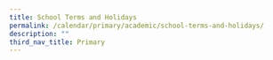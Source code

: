 ```yaml
---
title: School Terms and Holidays
permalink: /calendar/primary/academic/school-terms-and-holidays/
description: ""
third_nav_title: Primary
---
```

